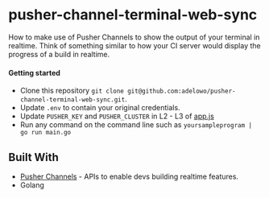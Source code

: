 # pusher-channel-terminal-web-sync

How to make use of Pusher Channels to show the output of your terminal in realtime.
Think of something similar to how your CI server would display the progress of a build in realtime.

#### Getting started

- Clone this repository `git clone git@github.com:adelowo/pusher-channel-terminal-web-sync.git`.
- Update `.env` to contain your original credentials.
- Update `PUSHER_KEY` and `PUSHER_CLUSTER` in L2 - L3 of [app.js](https://github.com/adelowo/pusher-encrypted-channels/blob/master/app.js#L2-L3)
- Run any command on the command line such as `yoursampleprogram | go run main.go`

## Built With

- [Pusher Channels](https://pusher.com/channels) - APIs to enable devs building realtime features.
- Golang
